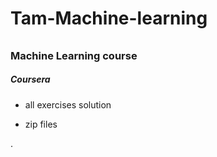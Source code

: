 # Tam-Machine-learning
######
### Machine Learning course

#####  Coursera

* all exercises solution

* zip files





.
